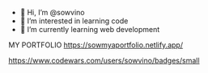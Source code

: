 - 👋 Hi, I’m @sowvino
- 👀 I’m interested in learning code
- 🌱 I’m currently learning web development


MY PORTFOLIO 
https://sowmyaportfolio.netlify.app/

https://www.codewars.com/users/sowvino/badges/small



<!---
sowvino/sowvino is a ✨ special ✨ repository because its `README.md` (this file) appears on your GitHub profile.
You can click the Preview link to take a look at your changes.
--->
